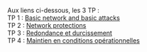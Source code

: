 Aux liens ci-dessous, les 3 TP :  
TP 1 : [Basic network and basic attacks](Exercice_1/sommaire.md)  
TP 2 : [Network protections](Exercice_2/sommaire.md)  
TP 3 : [Redondance et durcissement](Exercice_3/infos.md)  
TP 4 : [Maintien en conditions opérationnelles](Exercice_4/sommaire.md)  